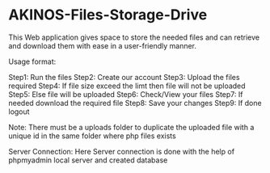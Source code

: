 # AKINOS-Files-Storage-Drive
This Web application gives space to store the needed files and can retrieve and download them with ease in a user-friendly manner.


Usage format:
  
  Step1: Run the files
  Step2: Create our account
  Step3: Upload the files required
  Step4: If file size exceed the limt then file will not be uploaded
  Step5: Else file will be uploaded 
  Step6: Check/View your files
  Step7: If needed download the required file
  Step8: Save your changes
  Step9: If done logout
 
 Note: There must be a uploads folder to duplicate the uploaded file with a unique id in the same folder where php files exists
 
 Server Connection:
  Here Server connection is done with the help of phpmyadmin local server and created database
  
